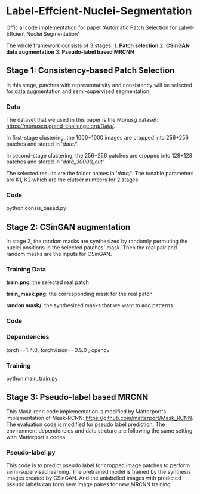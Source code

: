 # Label-Effcient-Nuclei-Segmentation
Official code implementation for paper 'Automatic Patch Selection for Label-Effcient Nuclei Segmentation'

The whole framework consists of 3 stages: 1. **Patch selection** 2. **CSinGAN data augmentation** 3. **Pseudo-label based MRCNN**

## Stage 1: Consistency-based Patch Selection
In this stage, patches with representativity and consistency will be selected for data augmentation and semi-supervised segmentation.

### **Data**
The dataset that we used in this paper is the Monusg dataset: https://monuseg.grand-challenge.org/Data/.

In first-stage clustering, the 1000\*1000 images are cropped into 256\*256 patches and stored in '*data/*'.

In second-stage clustering, the 256\*256 patches are cropped into 128\*128 patches and stored in '*data_30000_cut*'.

The selected results are the folder names in '*data/*'. The tunable parameters are K1, K2 which are the clutser numbers for 2 stages.

### **Code**
python consis_based.py

## Stage 2: CSinGAN augmentation
In stage 2, the random masks are synthesized by randomly permuting the nuclei positions in the selected patches' mask. Then the real pair and random masks are the inputs for CSinGAN.

### **Training Data**
**train.png**: the selected real patch

**train_mask.png**: the corresponding mask for the real patch

**randon mask/**: the synthesized masks that we want to add patterns

### **Code**
### **Dependencies**
torch==1.4.0; torchvision==0.5.0 ; opencv

### **Training**
python main_train.py

## Stage 3: Pseudo-label based MRCNN
This Mask-rcnn code implementation is modified by Matterport's implementation of Mask-RCNN: https://github.com/matterport/Mask_RCNN. The evaluation code is modified for pseudo label prediction. The environment dependencies and data strcture are following the same setting with Matterport's codes.

### **Pseudo-label.py**
This code is to predict pseudo label for cropped image patches to perform semi-supervised learning. The pretrained model is trained by the synthesis images created by CSinGAN. And the unlabelled images with predicted pseudo labels can form new image paires for new MRCNN training. 

